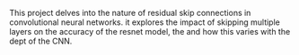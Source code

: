 This project delves into the nature of residual skip connections in convolutional neural networks. it explores the impact of skipping multiple layers on the accuracy of the resnet model, the and how this varies with the dept of the CNN.
